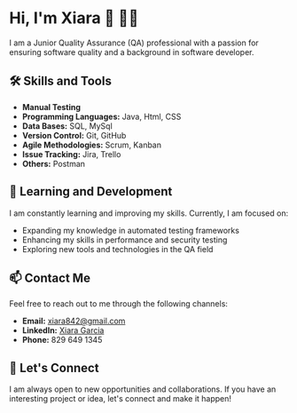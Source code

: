 #  Hi, I'm Xiara 👋 👩‍💻 

I am a Junior Quality Assurance (QA) professional with a passion for ensuring software quality and a background in software developer.

## 🛠 Skills and Tools

- **Manual Testing**
- **Programming Languages:** Java, Html, CSS
- **Data Bases:** SQL, MySql
- **Version Control:** Git, GitHub
- **Agile Methodologies:** Scrum, Kanban
- **Issue Tracking:** Jira, Trello
- **Others:** Postman

## 🌱 Learning and Development

I am constantly learning and improving my skills. Currently, I am focused on:
- Expanding my knowledge in automated testing frameworks
- Enhancing my skills in performance and security testing
- Exploring new tools and technologies in the QA field

## 📫 Contact Me

Feel free to reach out to me through the following channels:

- **Email:** xiara842@gmail.com
- **LinkedIn:** [Xiara Garcia](https://www.linkedin.com/in/xiara-marie-garcia/)
- **Phone:** 829 649 1345
  
## 🤝 Let's Connect

I am always open to new opportunities and collaborations. If you have an interesting project or idea, let's connect and make it happen!
